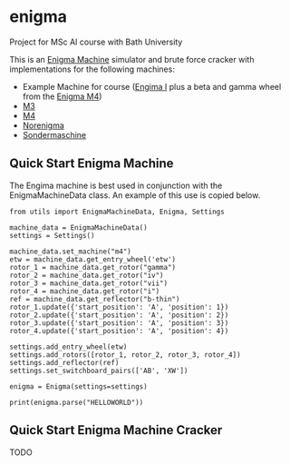 # enigma
Project for MSc AI course with Bath University

This is an [Enigma Machine](https://en.wikipedia.org/wiki/Enigma_machine) simulator and brute force cracker with implementations for the following machines:
- Example Machine for course ([Engima I](https://cryptomuseum.com/crypto/enigma/i/index.htm) plus a beta and gamma wheel from the [Enigma M4](https://cryptomuseum.com/crypto/enigma/m4/index.htm))
- [M3](https://cryptomuseum.com/crypto/enigma/m3/index.htm)
- [M4](https://cryptomuseum.com/crypto/enigma/m4/index.htm)
- [Norenigma](https://cryptomuseum.com/crypto/enigma/wiring.htm#8)
- [Sondermaschine](https://cryptomuseum.com/crypto/enigma/wiring.htm#9)

## Quick Start Enigma Machine

The Engima machine is best used in conjunction with the EnigmaMachineData class. An example of this use is copied below.

    from utils import EnigmaMachineData, Enigma, Settings
    
    machine_data = EnigmaMachineData()
    settings = Settings()
    
    machine_data.set_machine("m4")
    etw = machine_data.get_entry_wheel('etw')
    rotor_1 = machine_data.get_rotor("gamma")
    rotor_2 = machine_data.get_rotor("iv")
    rotor_3 = machine_data.get_rotor("vii")
    rotor_4 = machine_data.get_rotor("i")
    ref = machine_data.get_reflector("b-thin")
    rotor_1.update({'start_position': 'A', 'position': 1})
    rotor_2.update({'start_position': 'A', 'position': 2})
    rotor_3.update({'start_position': 'A', 'position': 3})
    rotor_4.update({'start_position': 'A', 'position': 4})
    
    settings.add_entry_wheel(etw)
    settings.add_rotors([rotor_1, rotor_2, rotor_3, rotor_4])
    settings.add_reflector(ref)
    settings.set_switchboard_pairs(['AB', 'XW'])
    
    enigma = Enigma(settings=settings)
    
    print(enigma.parse("HELLOWORLD"))


## Quick Start Enigma Machine Cracker

TODO

